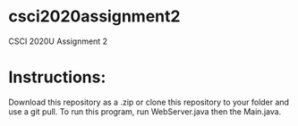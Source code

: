 # csci2020assignment2
CSCI 2020U Assignment 2

# Instructions:
Download this repository as a .zip or clone this repository to your folder and use a git pull. 
To run this program, run WebServer.java then the Main.java. 
